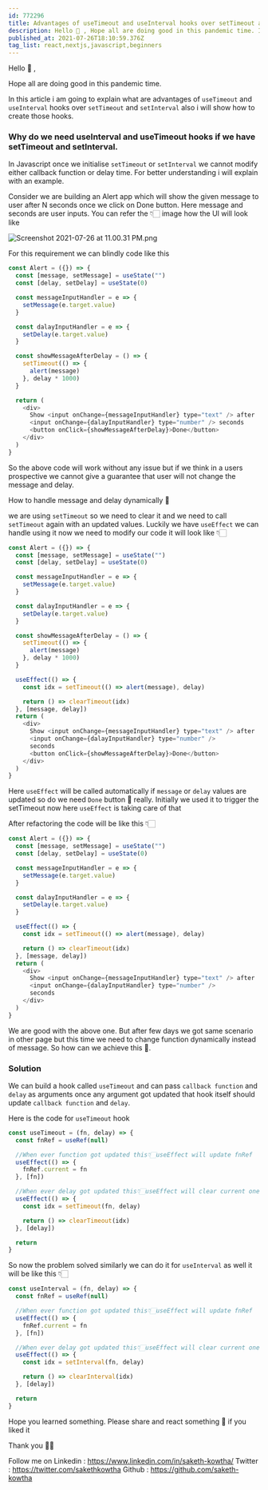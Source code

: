 ```yaml
---
id: 772296
title: Advantages of useTimeout and useInterval hooks over setTimeout and setInterval ?
description: Hello 👋 , Hope all are doing good in this pandemic time. In this article i am going to explain...
published_at: 2021-07-26T18:10:59.376Z
tag_list: react,nextjs,javascript,beginners
---
```


Hello 👋 ,

Hope all are doing good in this pandemic time.

In this article i am going to explain what are advantages of `useTimeout` and `useInterval` hooks over `setTimeout` and `setInterval` also i will show how to create those hooks.

### Why do we need useInterval and useTimeout hooks if we have setTimeout and setInterval.

In Javascript once we initialise `setTimeout` or `setInterval` we cannot modify either callback function or delay time. For better understanding i will explain with an example.

Consider we are building an Alert app which will show the given message to user after N seconds once we click on Done button. Here message and seconds are user inputs. You can refer the 👇🏻 image how the UI will look like

![Screenshot 2021-07-26 at 11.00.31 PM.png](https://cdn.hashnode.com/res/hashnode/image/upload/v1627320638279/1jf29rRAo.png)

For this requirement we can blindly code like this

```javascript
const Alert = ({}) => {
  const [message, setMessage] = useState("")
  const [delay, setDelay] = useState(0)

  const messageInputHandler = e => {
    setMessage(e.target.value)
  }

  const dalayInputHandler = e => {
    setDelay(e.target.value)
  }

  const showMessageAfterDelay = () => {
    setTimeout(() => {
      alert(message)
    }, delay * 1000)
  }

  return (
    <div>
      Show <input onChange={messageInputHandler} type="text" /> after
      <input onChange={dalayInputHandler} type="number" /> seconds
      <button onClick={showMessageAfterDelay}>Done</button>
    </div>
  )
}
```

So the above code will work without any issue but if we think in a users prospective we cannot give a guarantee that user will not change the message and delay.

How to handle message and delay dynamically 🤔

we are using `setTimeout` so we need to clear it and we need to call `setTimeout` again with an updated values. Luckily we have `useEffect` we can handle using it now we need to modify our code it will look like 👇🏻

```javascript
const Alert = ({}) => {
  const [message, setMessage] = useState("")
  const [delay, setDelay] = useState(0)

  const messageInputHandler = e => {
    setMessage(e.target.value)
  }

  const dalayInputHandler = e => {
    setDelay(e.target.value)
  }

  const showMessageAfterDelay = () => {
    setTimeout(() => {
      alert(message)
    }, delay * 1000)
  }

  useEffect(() => {
    const idx = setTimeout(() => alert(message), delay)

    return () => clearTimeout(idx)
  }, [message, delay])
  return (
    <div>
      Show <input onChange={messageInputHandler} type="text" /> after
      <input onChange={dalayInputHandler} type="number" />
      seconds
      <button onClick={showMessageAfterDelay}>Done</button>
    </div>
  )
}
```

Here `useEffect` will be called automatically if `message` or `delay` values are updated so do we need `Done` button 🤔 really. Initially we used it to trigger the setTimeout now here `useEffect` is taking care of that

After refactoring the code will be like this 👇🏻

```javascript
const Alert = ({}) => {
  const [message, setMessage] = useState("")
  const [delay, setDelay] = useState(0)

  const messageInputHandler = e => {
    setMessage(e.target.value)
  }

  const dalayInputHandler = e => {
    setDelay(e.target.value)
  }

  useEffect(() => {
    const idx = setTimeout(() => alert(message), delay)

    return () => clearTimeout(idx)
  }, [message, delay])
  return (
    <div>
      Show <input onChange={messageInputHandler} type="text" /> after
      <input onChange={dalayInputHandler} type="number" />
      seconds
    </div>
  )
}
```

We are good with the above one. But after few days we got same scenario in other page but this time we need to change function dynamically instead of message. So how can we achieve this 🤔.

### Solution

We can build a hook called `useTimeout` and can pass `callback function` and `delay` as arguments once any argument got updated that hook itself should update `callback function` and `delay`.

Here is the code for `useTimeout` hook

```javascript
const useTimeout = (fn, delay) => {
  const fnRef = useRef(null)

  //When ever function got updated this👇🏻useEffect will update fnRef
  useEffect(() => {
    fnRef.current = fn
  }, [fn])

  //When ever delay got updated this👇🏻useEffect will clear current one and create a new one with updated delay value
  useEffect(() => {
    const idx = setTimeout(fn, delay)

    return () => clearTimeout(idx)
  }, [delay])

  return
}
```

So now the problem solved similarly we can do it for `useInterval` as well it will be like this 👇🏻

```javascript
const useInterval = (fn, delay) => {
  const fnRef = useRef(null)

  //When ever function got updated this👇🏻useEffect will update fnRef
  useEffect(() => {
    fnRef.current = fn
  }, [fn])

  //When ever delay got updated this👇🏻useEffect will clear current one and create a new one with updated delay value
  useEffect(() => {
    const idx = setInterval(fn, delay)

    return () => clearInterval(idx)
  }, [delay])

  return
}
```

Hope you learned something. Please share and react something 🤨 if you liked it

Thank you 🙏🏻

Follow me on
Linkedin : https://www.linkedin.com/in/saketh-kowtha/
Twitter : https://twitter.com/sakethkowtha
Github : https://github.com/saketh-kowtha
